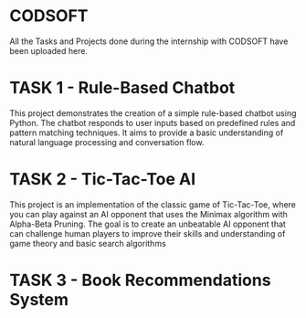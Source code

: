 # CODSOFT
All the Tasks and Projects done during the internship with CODSOFT have been uploaded here.

# TASK 1 - Rule-Based Chatbot

This project demonstrates the creation of a simple rule-based chatbot using Python. The chatbot responds to user inputs based on predefined rules and pattern matching techniques. It aims to provide a basic understanding of natural language processing and conversation flow.

# TASK 2 - Tic-Tac-Toe AI 
 
This project is an implementation of the classic game of Tic-Tac-Toe, where you can play against an AI opponent that uses the Minimax algorithm with Alpha-Beta Pruning. The goal is to create an unbeatable AI opponent that can challenge human players to improve their skills and understanding of game theory and basic search algorithms

# TASK 3 - Book Recommendations System

